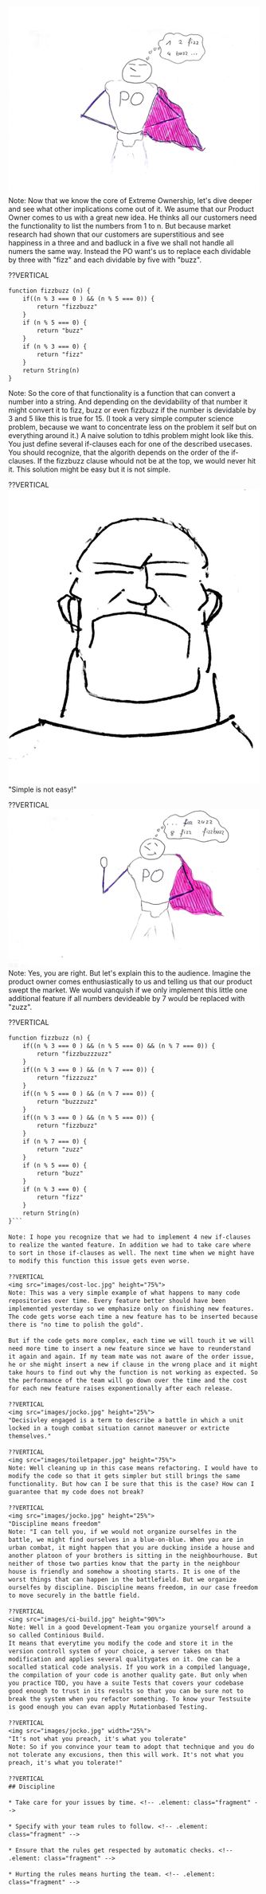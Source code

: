<img src="images/fizz-buzz.jpg" height="75%">
Note: Now that we know the core of Extreme Ownership, let's dive deeper and see what other
implications come out of it. We asume that our Product Owner comes to us with a great new idea. He thinks all our customers need the functionality to list the numbers from 1 to n. But because market research had shown that our customers are superstitious and see happiness in a three and and badluck in a five we shall not handle all numers the same way. Instead the PO want's us to replace each dividable by three with "fizz" and each dividable by five with "buzz".

??VERTICAL
```
function fizzbuzz (n) {
    if((n % 3 === 0 ) && (n % 5 === 0)) {
        return "fizzbuzz"
    }
    if (n % 5 === 0) {
        return "buzz"
    }
    if (n % 3 === 0) {
        return "fizz"
    }
    return String(n)
}
```
Note: So the core of that functionality is a function that can convert a number into a string. And depending on the devidability of that number it might convert it to fizz, buzz or even fizzbuzz if the number is devidable by 3 and 5 like this is true for 15. (I took a very simple computer science problem, because we want to concentrate less on the problem it self but on everything around it.)
A naive solution to tdhis problem might look like this. You just define several if-clauses each for one of the described usecases. You should recognize, that the algorith depends on the order of the if-clauses. If the fizzbuzz clause whould not be at the top, we would never hit it. This solution might be easy but it is not simple.

??VERTICAL
<img src="images/jocko.jpg" height="25%">
"Simple is not easy!"

??VERTICAL
<img src="images/fizz-buzz-zuzz.jpg" height="75%">
Note: Yes, you are right. But let's explain this to the audience. Imagine the product owner comes enthusiastically to us and telling us that our product swept the market. We would vanquish if we only implement this little one additional feature if all numbers devideable by 7 would be replaced with "zuzz".

??VERTICAL
```
function fizzbuzz (n) {
    if((n % 3 === 0 ) && (n % 5 === 0) && (n % 7 === 0)) {
        return "fizzbuzzzuzz"
    }
    if((n % 3 === 0 ) && (n % 7 === 0)) {
        return "fizzzuzz"
    }
    if((n % 5 === 0 ) && (n % 7 === 0)) {
        return "buzzzuzz"
    }
    if((n % 3 === 0 ) && (n % 5 === 0)) {
        return "fizzbuzz"
    }
    if (n % 7 === 0) {
        return "zuzz"
    }
    if (n % 5 === 0) {
        return "buzz"
    }
    if (n % 3 === 0) {
        return "fizz"
    }
    return String(n)
}```

Note: I hope you recognize that we had to implement 4 new if-clauses to realize the wanted feature. In addition we had to take care where to sort in those if-clauses as well. The next time when we might have to modify this function this issue gets even worse.

??VERTICAL
<img src="images/cost-loc.jpg" height="75%">
Note: This was a very simple example of what happens to many code repositories over time. Every feature better should have been implemented yesterday so we emphasize only on finishing new features. The code gets worse each time a new feature has to be inserted because there is "no time to polish the gold".

But if the code gets more complex, each time we will touch it we will need more time to insert a new feature since we have to reunderstand it again and again. If my team mate was not aware of the order issue, he or she might insert a new if clause in the wrong place and it might take hours to find out why the function is not working as expected. So the performance of the team will go down over the time and the cost for each new feature raises exponentionally after each release.

??VERTICAL
<img src="images/jocko.jpg" height="25%">
"Decisivley engaged is a term to describe a battle in which a unit locked in a tough combat situation cannot maneuver or extricte themselves."

??VERTICAL
<img src="images/toiletpaper.jpg" height="75%">
Note: Well cleaning up in this case means refactoring. I would have to modify the code so that it gets simpler but still brings the same functionality. But how can I be sure that this is the case? How can I guarantee that my code does not break?

??VERTICAL
<img src="images/jocko.jpg" height="25%">
"Discipline means freedom"
Note: "I can tell you, if we would not organize ourselfes in the battle, we might find ourselves in a blue-on-blue. When you are in urban combat, it might happen that you are ducking inside a house and another platoon of your brothers is sitting in the neighbourhouse. But neither of those two parties know that the party in the neighbour house is friendly and somehow a shooting starts. It is one of the worst things that can happen in the battlefield. But we organize ourselfes by discipline. Discipline means freedom, in our case freedom to move securely in the battle field.

??VERTICAL
<img src="images/ci-build.jpg" height="90%">
Note: Well in a good Development-Team you organize yourself around a so called Continious Build.
It means that everytime you modify the code and store it in the version controll system of your choice, a server takes on that modification and applies several qualitygates on it. One can be a socalled statical code analysis. If you work in a compiled language, the compilation of your code is another quality gate. But only when you practice TDD, you have a suite Tests that covers your codebase good enough to trust in its results so that you can be sure not to break the system when you refactor something. To know your Testsuite is good enough you can evan apply Mutationbased Testing.

??VERTICAL
<img src="images/jocko.jpg" width="25%">
"It's not what you preach, it's what you tolerate"
Note: So if you convince your team to adopt that technique and you do not tolerate any excusions, then this will work. It's not what you preach, it's what you tolerate!"

??VERTICAL
## Discipline

* Take care for your issues by time. <!-- .element: class="fragment" -->

* Specify with your team rules to follow. <!-- .element: class="fragment" -->

* Ensure that the rules get respected by automatic checks. <!-- .element: class="fragment" -->

* Hurting the rules means hurting the team. <!-- .element: class="fragment" -->